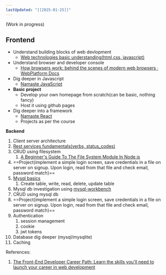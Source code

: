 ```yaml
---
lastUpdated: "[[2025-01-25]]"
---
```


(Work in progress)
## Frontend
- Understand building blocks of web devlopment
	- [Web technologies basic understanding(html,css, javascript)](https://scrimba.com/the-frontend-developer-career-path-c0j)
- Understand browser and developer console
	- [How browsers work: behind the scenes of modern web browsers · WebPlatform Docs](https://webplatform.github.io/docs/concepts/Internet_and_Web/how_browsers_work)
- Dig deeper in Javascript
	- [Namaste JavaScript](https://namastedev.com/learn/namaste-javascript)
- **Basic project**
	- Develop your own homepage from scratch(can be basic, nothing fancy)
	- Host it using github pages
- Dig deeper into a  framework
	- [Namaste React](https://namastedev.com/learn/namaste-react)
	- Projects as per the course

**Backend**
1. Client server architecture
2. [Rest services fundamentals(verbs, status_codes)](https://pradeepl.com/blog/rest/rest-communicating-with-verbs-and-status-codes)
3. CRUD using filesystem
	1. [A Beginner's Guide To The File System Module In Node.js](https://catalins.tech/a-beginners-guide-to-the-file-system-module-in-nodejs)
4. ==Project(implement a simple login screen, save credentials in a file on server on signup. Upon login, read from that file and check email, password match)==
5. [Mysql basics](https://www.datacamp.com/tutorial/my-sql-tutorial)
	1. Create table, write, read, delete, update table
6. Mysql db investigation using [mysql-workbench](https://dev.mysql.com/downloads/workbench/)
8. CRUD using mysql db
9. ==Project(implement a simple login screen, save credentials in a file on server on signup. Upon login, read from that file and check email, password match)==
10. Authentication
	1. session management
	2. cookie
	3. jwt tokens
11. Database dig deeper (mysql/mysqlite)
12. Caching


References:
1. [The Front-End Developer Career Path: Learn the skills you'll need to launch your career in web development](https://scrimba.com/the-frontend-developer-career-path-c0j)